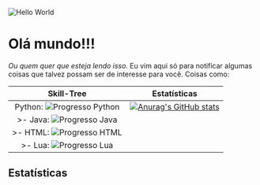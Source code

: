![Hello World](https://media.tenor.com/mGgWY8RkgYMAAAAC/hello-world.gif)

# Olá mundo!!!
_Ou quem quer que esteja lendo isso._
Eu vim aqui só para notificar algumas coisas que talvez possam ser de interesse para você. Coisas como:

| Skill-Tree | Estatísticas     |
|    :----:   |    :----:   |
| Python: ![Progresso Python](https://progress-bar.dev/70/ "Progresso Python") | [![Anurag's GitHub stats](https://github-readme-stats.vercel.app/api?username=lIlIlIIIlll&theme=great-gatsby)](https://github.com/anuraghazra/github-readme-stats) |
| >- Java: ![Progresso Java](https://progress-bar.dev/25/ "Progresso Java") |
| >- HTML: ![Progresso HTML](https://progress-bar.dev/25/ "Progresso HTML") |
| >- Lua: ![Progresso Lua](https://progress-bar.dev/50/ "Progresso Lua") |

## Estatísticas

